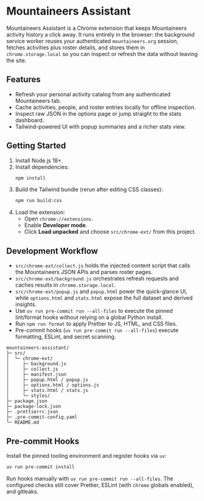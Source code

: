 # Mountaineers Assistant

Mountaineers Assistant is a Chrome extension that keeps Mountaineers activity history a click away. It runs entirely in the browser: the background service worker reuses your authenticated `mountaineers.org` session, fetches activities plus roster details, and stores them in `chrome.storage.local` so you can inspect or refresh the data without leaving the site.

## Features

- Refresh your personal activity catalog from any authenticated Mountaineers tab.
- Cache activities, people, and roster entries locally for offline inspection.
- Inspect raw JSON in the options page or jump straight to the stats dashboard.
- Tailwind-powered UI with popup summaries and a richer stats view.

## Getting Started

1. Install Node.js 18+.
2. Install dependencies:
   ```bash
   npm install
   ```
3. Build the Tailwind bundle (rerun after editing CSS classes):
   ```bash
   npm run build:css
   ```
4. Load the extension:
   - Open `chrome://extensions`.
   - Enable **Developer mode**.
   - Click **Load unpacked** and choose `src/chrome-ext/` from this project.

## Development Workflow

- `src/chrome-ext/collect.js` holds the injected content script that calls the Mountaineers JSON APIs and parses roster pages.
- `src/chrome-ext/background.js` orchestrates refresh requests and caches results in `chrome.storage.local`.
- `src/chrome-ext/popup.js` and `popup.html` power the quick-glance UI, while `options.html` and `stats.html` expose the full dataset and derived insights.
- Use `uv run pre-commit run --all-files` to execute the pinned lint/format hooks without relying on a global Python install.
- Run `npm run format` to apply Prettier to JS, HTML, and CSS files.
- Pre-commit hooks (`uv run pre-commit run --all-files`) execute formatting, ESLint, and secret scanning.

```
mountaineers-assistant/
├─ src/
│  └─ chrome-ext/
│     ├─ background.js
│     ├─ collect.js
│     ├─ manifest.json
│     ├─ popup.html / popup.js
│     ├─ options.html / options.js
│     ├─ stats.html / stats.js
│     └─ styles/
├─ package.json
├─ package-lock.json
├─ .prettierrc.json
├─ .pre-commit-config.yaml
└─ README.md
```

## Pre-commit Hooks

Install the pinned tooling environment and register hooks via `uv`:

```bash
uv run pre-commit install
```

Run hooks manually with `uv run pre-commit run --all-files`. The configured checks still cover Prettier, ESLint (with `chrome` globals enabled), and gitleaks.
